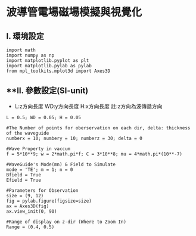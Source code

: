 # **波導管電場磁場模擬與視覺化**

## **I. 環境設定**
```
import math
import numpy as np
import matplotlib.pyplot as plt
import matplotlib.pylab as pylab
from mpl_toolkits.mplot3d import Axes3D
```
## **II. 參數設定(SI-unit)
- L:z方向長度 WD:y方向長度 H:x方向長度 註:z方向為波傳遞方向
```
L = 0.5; WD = 0.05; H = 0.05
```

```
#The Number of points for oberservation on each dir, delta: thickness of the waveguide
numberx = 10; numbery = 10; numberz = 30; delta = 0
```
```
#Wave Property in vaccum
f = 5*10**9; w = 2*math.pi*f; C = 3*10**8; mu = 4*math.pi*(10**-7)
```
```
#WaveGuide's Mode(mn) & Field to Simulate
mode = 'TE'; m = 1; n = 0
Bfield = True
Efield = True
```
```
#Parameters for Observation
size = (9, 12)
fig = pylab.figure(figsize=size)
ax = Axes3D(fig)
ax.view_init(0, 90)
```
```
#Range of display on z-dir (Where to Zoom In)
Range = (0.4, 0.5)
```
